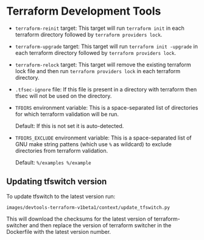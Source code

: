 # Terraform Development Tools

- `terraform-reinit` target: This target will run `terraform init` in each
  terraform directory followed by `terraform providers lock`.

- `terraform-upgrade` target: This target will run `terraform init -upgrade` in
  each terraform directory followed by `terraform providers lock`.

- `terraform-relock` target: This target will remove the existing terraform
  lock file and then run `terraform providers lock` in each terraform
  directory.

- `.tfsec-ignore` file: If this file is present in a directory with terraform
  then tfsec will not be used on the directory.

- `TFDIRS` environment variable: This is a space-separated list of directories
  for which terraform validation will be run.

  Default: If this is not set it is auto-detected.

- `TFDIRS_EXCLUDE` environment variable: This is a space-separated list of GNU
  make string pattens (which use `%` as wildcard) to exclude directories from
  terraform validation.

  Default: `%/examples %/example`

## Updating tfswitch version

To update tfswitch to the latest version run:

```
images/devtools-terraform-v1beta1/context/update_tfswitch.py
```

This will download the checksums for the latest version of terraform-switcher
and then replace the version of terraform switcher in the Dockerfile with the
latest version number.
